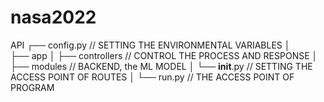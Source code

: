 # nasa2022

API
┌── config.py // SETTING THE ENVIRONMENTAL VARIABLES
│   
├── app
│   ├── controllers  // CONTROL THE PROCESS AND RESPONSE
│   ├── modules // BACKEND, the ML MODEL
│   └── __init__.py  // SETTING THE ACCESS POINT OF ROUTES
│
└── run.py  // THE ACCESS POINT OF PROGRAM
